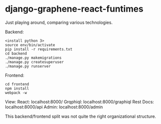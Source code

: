 # django-graphene-react-funtimes
Just playing around, comparing various technologies.


Backend:
```
<install python 3>
source env/bin/activate
pip install -r requirements.txt
cd backend
./manage.py makemigrations
./manage.py createsuperuser
./manage.py runserver
```

Frontend:
```
cd frontend
npm install
webpack -w
```

View:
React: localhost:8000/
Grqphiql: localhost:8000/graphiql
Rest Docs: localhost:8000/api
Admin: localhost:8000/admin

This backend/frontend split was not quite the right organizational structure.
